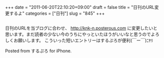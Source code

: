 +++
date = "2011-06-20T22:10:20+09:00"
draft = false
title = "日刊のURL変更するよ"
categories = ["日刊"]
slug = "845"
+++

<img src="http://posterous.com/getfile/files.posterous.com/kissnagasaki/kZd0eQpywhRkc9M3BMOF2V0tb4UXEh8354JZN66cI7xIZw3iWYWTNUPwmism/Posterous.jpg" alt="" />

日刊のURLを当ブログに合わせ、
<a href="http://knk-n.posterous.com" target="_blank">http://knk-n.posterous.com</a>
に変更したいと思います。まだ読者の少ない今のうちにやっといたほうがいいなと思うのでよろしくお願いします。
こういった短いエントリーはするぷろが便利(￣ー￣)ﾆﾔﾘ

Posted from するぷろ for iPhone.
